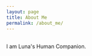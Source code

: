 ```yaml
---
layout: page
title: About Me
permalink: /about_me/
---
```

<br/>
I am Luna's Human Companion. <br />
